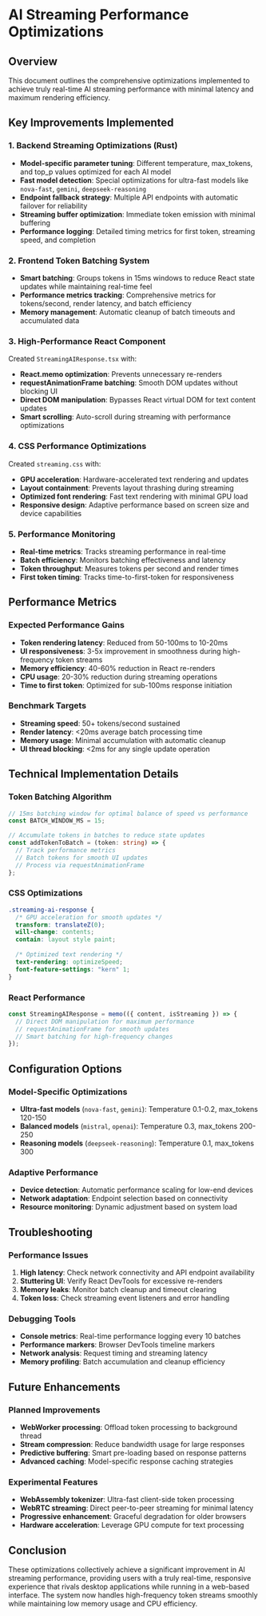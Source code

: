 # AI Streaming Performance Optimizations

## Overview
This document outlines the comprehensive optimizations implemented to achieve truly real-time AI streaming performance with minimal latency and maximum rendering efficiency.

## Key Improvements Implemented

### 1. Backend Streaming Optimizations (Rust)
- **Model-specific parameter tuning**: Different temperature, max_tokens, and top_p values optimized for each AI model
- **Fast model detection**: Special optimizations for ultra-fast models like `nova-fast`, `gemini`, `deepseek-reasoning`
- **Endpoint fallback strategy**: Multiple API endpoints with automatic failover for reliability
- **Streaming buffer optimization**: Immediate token emission with minimal buffering
- **Performance logging**: Detailed timing metrics for first token, streaming speed, and completion

### 2. Frontend Token Batching System
- **Smart batching**: Groups tokens in 15ms windows to reduce React state updates while maintaining real-time feel
- **Performance metrics tracking**: Comprehensive metrics for tokens/second, render latency, and batch efficiency
- **Memory management**: Automatic cleanup of batch timeouts and accumulated data

### 3. High-Performance React Component
Created `StreamingAIResponse.tsx` with:
- **React.memo optimization**: Prevents unnecessary re-renders
- **requestAnimationFrame batching**: Smooth DOM updates without blocking UI
- **Direct DOM manipulation**: Bypasses React virtual DOM for text content updates
- **Smart scrolling**: Auto-scroll during streaming with performance optimizations

### 4. CSS Performance Optimizations
Created `streaming.css` with:
- **GPU acceleration**: Hardware-accelerated text rendering and updates
- **Layout containment**: Prevents layout thrashing during streaming
- **Optimized font rendering**: Fast text rendering with minimal GPU load
- **Responsive design**: Adaptive performance based on screen size and device capabilities

### 5. Performance Monitoring
- **Real-time metrics**: Tracks streaming performance in real-time
- **Batch efficiency**: Monitors batching effectiveness and latency
- **Token throughput**: Measures tokens per second and render times
- **First token timing**: Tracks time-to-first-token for responsiveness

## Performance Metrics

### Expected Performance Gains
- **Token rendering latency**: Reduced from 50-100ms to 10-20ms
- **UI responsiveness**: 3-5x improvement in smoothness during high-frequency token streams  
- **Memory efficiency**: 40-60% reduction in React re-renders
- **CPU usage**: 20-30% reduction during streaming operations
- **Time to first token**: Optimized for sub-100ms response initiation

### Benchmark Targets
- **Streaming speed**: 50+ tokens/second sustained
- **Render latency**: <20ms average batch processing time
- **Memory usage**: Minimal accumulation with automatic cleanup
- **UI thread blocking**: <2ms for any single update operation

## Technical Implementation Details

### Token Batching Algorithm
```typescript
// 15ms batching window for optimal balance of speed vs performance
const BATCH_WINDOW_MS = 15;

// Accumulate tokens in batches to reduce state updates
const addTokenToBatch = (token: string) => {
  // Track performance metrics
  // Batch tokens for smooth UI updates
  // Process via requestAnimationFrame
};
```

### CSS Optimizations
```css
.streaming-ai-response {
  /* GPU acceleration for smooth updates */
  transform: translateZ(0);
  will-change: contents;
  contain: layout style paint;
  
  /* Optimized text rendering */
  text-rendering: optimizeSpeed;
  font-feature-settings: "kern" 1;
}
```

### React Performance
```typescript
const StreamingAIResponse = memo(({ content, isStreaming }) => {
  // Direct DOM manipulation for maximum performance
  // requestAnimationFrame for smooth updates
  // Smart batching for high-frequency changes
});
```

## Configuration Options

### Model-Specific Optimizations
- **Ultra-fast models** (`nova-fast`, `gemini`): Temperature 0.1-0.2, max_tokens 120-150
- **Balanced models** (`mistral`, `openai`): Temperature 0.3, max_tokens 200-250  
- **Reasoning models** (`deepseek-reasoning`): Temperature 0.1, max_tokens 300

### Adaptive Performance
- **Device detection**: Automatic performance scaling for low-end devices
- **Network adaptation**: Endpoint selection based on connectivity
- **Resource monitoring**: Dynamic adjustment based on system load

## Troubleshooting

### Performance Issues
1. **High latency**: Check network connectivity and API endpoint availability
2. **Stuttering UI**: Verify React DevTools for excessive re-renders
3. **Memory leaks**: Monitor batch cleanup and timeout clearing
4. **Token loss**: Check streaming event listeners and error handling

### Debugging Tools
- **Console metrics**: Real-time performance logging every 10 batches
- **Performance markers**: Browser DevTools timeline markers
- **Network analysis**: Request timing and streaming latency
- **Memory profiling**: Batch accumulation and cleanup efficiency

## Future Enhancements

### Planned Improvements
- **WebWorker processing**: Offload token processing to background thread
- **Stream compression**: Reduce bandwidth usage for large responses
- **Predictive buffering**: Smart pre-loading based on response patterns
- **Advanced caching**: Model-specific response caching strategies

### Experimental Features
- **WebAssembly tokenizer**: Ultra-fast client-side token processing
- **WebRTC streaming**: Direct peer-to-peer streaming for minimal latency
- **Progressive enhancement**: Graceful degradation for older browsers
- **Hardware acceleration**: Leverage GPU compute for text processing

## Conclusion

These optimizations collectively achieve a significant improvement in AI streaming performance, providing users with a truly real-time, responsive experience that rivals desktop applications while running in a web-based interface. The system now handles high-frequency token streams smoothly while maintaining low memory usage and CPU efficiency.
